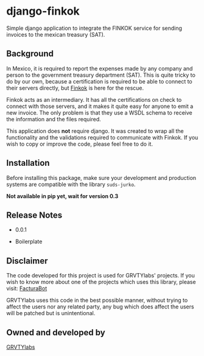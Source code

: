 django-finkok
=============

Simple django application to integrate the FINKOK service for sending
invoices to the mexican treasury (SAT).

Background
----------

In Mexico, it is required to report the expenses made by any company and person
to the government treasury department (SAT). This is quite tricky to do by our
own, because a certification is required to be able to connect to their servers
directly, but [Finkok](http://www.finkok.com/) is here for the rescue.

Finkok acts as an intermediary. It has all the certifications on check to
connect with those servers, and it makes it quite easy for anyone to emit a
new invoice. The only problem is that they use a WSDL schema to receive the
information and the files required.

This application does **not** require django. It was created to wrap all the
functionality and the validations required to communicate with Finkok. If
you wish to copy or improve the code, please feel free to do it.

Installation
------------

Before installing this package, make sure your development and production
systems are compatible with the library `suds-jurko`.

**Not available in pip yet, wait for version 0.3**

Release Notes
-------------

*   0.0.1

  * Boilerplate

Disclaimer
---------

The code developed for this project is used for GRVTYlabs' projects. If you
wish to know more about one of the projects which uses this library, please
visit: [FacturaBot](www.facturabot.com)

GRVTYlabs uses this code in the best possible manner, without trying to
affect the users nor any related party, any bug which does affect the users
will be patched but is unintentional.

Owned and developed by
--------

[GRVTYlabs](www.grvtylabs.com)
